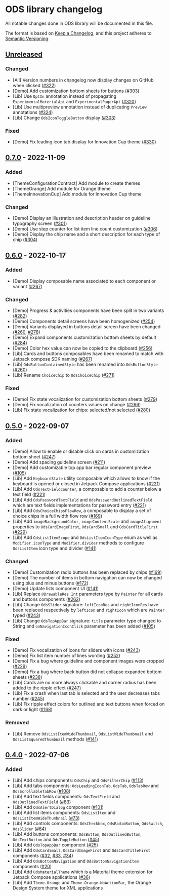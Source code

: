 # ODS library changelog

All notable changes done in ODS library will be documented in this file.

The format is based on [Keep a Changelog](https://keepachangelog.com/en/1.0.0/),
and this project adheres to [Semantic Versioning](https://semver.org/spec/v2.0.0.html).

## [Unreleased](https://github.com/Orange-OpenSource/ods-android/compare/0.7.0...master)

### Changed

- \[All\] Version numbers in changelog now display changes on GitHub when clicked ([#322](https://github.com/Orange-OpenSource/ods-android/issues/322))
- \[Demo\] Add customization bottom sheets for buttons ([#303](https://github.com/Orange-OpenSource/ods-android/issues/303))
- \[Lib\] Use `OptIn` annotation instead of propagating `ExperimentalMaterialApi` and `ExperimentalPagerApi` ([#320](https://github.com/Orange-OpenSource/ods-android/issues/320))
- \[Lib\] Use multipreview annotation instead of duplicating `Preview` annotations ([#324](https://github.com/Orange-OpenSource/ods-android/issues/324))
- \[Lib\] Change `OdsIconToggleButton` display ([#303](https://github.com/Orange-OpenSource/ods-android/issues/303))

### Fixed

- \[Demo\] Fix leading icon tab display for Innovation Cup theme ([#330](https://github.com/Orange-OpenSource/ods-android/issues/330))

## [0.7.0](https://github.com/Orange-OpenSource/ods-android/compare/0.6.0...0.7.0) - 2022-11-09

### Added

- \[ThemeConfigurationContract\] Add module to create themes
- \[ThemeOrange\] Add module for Orange theme
- \[ThemeInnovationCup\] Add module for Innovation Cup theme

### Changed

- \[Demo\] Display an illustration and description header on guideline typography screen ([#301](https://github.com/Orange-OpenSource/ods-android/issues/301))
- \[Demo\] Use step counter for list item line count customization ([#306](https://github.com/Orange-OpenSource/ods-android/issues/306))
- \[Demo\] Display the chip name and a short description for each type of chip ([#304](https://github.com/Orange-OpenSource/ods-android/issues/304))

## [0.6.0](https://github.com/Orange-OpenSource/ods-android/compare/0.5.0...0.6.0) - 2022-10-17

### Added

- \[Demo\] Display composable name associated to each component or variant ([#267](https://github.com/Orange-OpenSource/ods-android/issues/267))

### Changed

- \[Demo\] Progress & activities components have been split in two variants ([#282](https://github.com/Orange-OpenSource/ods-android/issues/282))
- \[Demo\] Components detail screens have been homogenized ([#254](https://github.com/Orange-OpenSource/ods-android/issues/254))
- \[Demo\] Variants displayed in buttons detail screen have been changed ([#260](https://github.com/Orange-OpenSource/ods-android/issues/260), [#278](https://github.com/Orange-OpenSource/ods-android/issues/278))
- \[Demo\] Expand components customization bottom sheets by default ([#284](https://github.com/Orange-OpenSource/ods-android/issues/284))
- \[Demo\] Color hex value can now be copied to the clipboard ([#256](https://github.com/Orange-OpenSource/ods-android/issues/256))
- \[Lib\] Cards and buttons composables have been renamed to match with Jetpack compose SDK naming ([#267](https://github.com/Orange-OpenSource/ods-android/issues/267))
- \[Lib\] `OdsButtonContainedStyle` has been renamed into `OdsButtonStyle` ([#260](https://github.com/Orange-OpenSource/ods-android/issues/260))
- \[Lib\] Rename `ChoiceChip` to `OdsChoiceChip` ([#271](https://github.com/Orange-OpenSource/ods-android/issues/271))

### Fixed

- \[Demo\] Fix state vocalization for customization bottom sheets ([#279](https://github.com/Orange-OpenSource/ods-android/issues/279))
- \[Demo\] Fix vocalization of counters values on change ([#266](https://github.com/Orange-OpenSource/ods-android/issues/266))
- \[Lib\] Fix state vocalization for chips: selected/not selected ([#280](https://github.com/Orange-OpenSource/ods-android/issues/280))

## [0.5.0](https://github.com/Orange-OpenSource/ods-android/compare/0.4.0...0.5.0) - 2022-09-07

### Added

- \[Demo\] Allow to enable or disable click on cards in customization bottom sheet ([#247](https://github.com/Orange-OpenSource/ods-android/issues/247))
- \[Demo\] Add spacing guideline screen ([#211](https://github.com/Orange-OpenSource/ods-android/issues/211))
- \[Demo\] Add customizable top app bar regular component preview ([#105](https://github.com/Orange-OpenSource/ods-android/issues/105))
- \[Lib\] Add `KeyboardState` utility composable which allows to know if the keyboard is opened or closed in Jetpack Compose applications ([#221](https://github.com/Orange-OpenSource/ods-android/issues/221))
- \[Lib\] Add `OdsTextFieldCounter`, a composable to add a counter below a text field ([#221](https://github.com/Orange-OpenSource/ods-android/issues/221))
- \[Lib\] Add `OdsPasswordTextField` and `OdsPasswordOutlinedTextField` which are text fields implementations for password entry ([#221](https://github.com/Orange-OpenSource/ods-android/issues/221))
- \[Lib\] Add `OdsChoiceChipsFlowRow`, a composable to display a set of choice chips in a full width flow row ([#169](https://github.com/Orange-OpenSource/ods-android/issues/169))
- \[Lib\] Add `imageBackgroundColor`, `imageContentScale` and `imageAlignment` properties to `OdsCardImageFirst`, `OdsCardSmall` and `OdsCardTitleFirst` ([#229](https://github.com/Orange-OpenSource/ods-android/issues/229))
- \[Lib\] Add `OdsListItemScope` and `OdsListItemIconType` enum as well as `Modifier.iconType` and `Modifier.divider` methods to configure `OdsListItem` icon type and divider ([#141](https://github.com/Orange-OpenSource/ods-android/issues/141))

### Changed

- \[Demo\] Customization radio buttons has been replaced by chips ([#169](https://github.com/Orange-OpenSource/ods-android/issues/169))
- \[Demo\] The number of items in bottom navigation can now be changed using plus and minus buttons ([#172](https://github.com/Orange-OpenSource/ods-android/issues/172))
- \[Demo\] Update lists component UI ([#141](https://github.com/Orange-OpenSource/ods-android/issues/141))
- \[Lib\] Replace `@DrawableRes Int` parameters type by `Painter` for all cards and buttons components ([#262](https://github.com/Orange-OpenSource/ods-android/issues/262))
- \[Lib\] Change `OdsSlider` signature: `leftIconRes` and `rightIconRes` have been replaced respectively by `leftIcon` and `rightIcon` which are `Painter` typed ([#243](https://github.com/Orange-OpenSource/ods-android/issues/243))
- \[Lib\] Change `OdsTopAppBar` signature: `title` parameter type changed to String and `onNavigationIconClick` parameter has been added ([#105](https://github.com/Orange-OpenSource/ods-android/issues/105))

### Fixed

- \[Demo\] Fix vocalization of icons for sliders with icons ([#243](https://github.com/Orange-OpenSource/ods-android/issues/243))
- \[Demo\] Fix list item number of lines wording ([#252](https://github.com/Orange-OpenSource/ods-android/issues/252))
- \[Demo\] Fix a bug where guideline and component images were cropped ([#229](https://github.com/Orange-OpenSource/ods-android/issues/229))
- \[Demo\] Fix a bug where back button did not collapse expanded bottom sheets ([#238](https://github.com/Orange-OpenSource/ods-android/issues/238))
- \[Lib\] Cards are no more always clickable and corner radius has been added to the ripple effect ([#247](https://github.com/Orange-OpenSource/ods-android/issues/247))
- \[Lib\] Fix a crash when last tab is selected and the user decreases tabs number ([#245](https://github.com/Orange-OpenSource/ods-android/issues/245))
- \[Lib\] Fix ripple effect colors for outlined and text buttons when forced on dark or light ([#168](https://github.com/Orange-OpenSource/ods-android/issues/168))

### Removed

- \[Lib\] Remove `OdsListItemWideThumbnail`, `OdsListWideThumbnail` and `OdsListSquaredThumbnail` methods ([#141](https://github.com/Orange-OpenSource/ods-android/issues/141))

## [0.4.0](https://github.com/Orange-OpenSource/ods-android/compare/0.0.1...0.4.0) - 2022-07-06

### Added

- \[Lib\] Add chips components: `OdsChip` and `OdsFilterChip` ([#113](https://github.com/Orange-OpenSource/ods-android/issues/113))
- \[Lib\] Add tabs components: `OdsLeadingIconTab`, `OdsTab`, `OdsTabRow` and `OdsScrollableTabRow` ([#108](https://github.com/Orange-OpenSource/ods-android/issues/108))
- \[Lib\] Add text fields components: `OdsTextField` and `OdsOutlinedTextField` ([#83](https://github.com/Orange-OpenSource/ods-android/issues/83))
- \[Lib\] Add `OdsAlertDialog` component ([#101](https://github.com/Orange-OpenSource/ods-android/issues/101))
- \[Lib\] Add list items components: `OdsListItem` and `OdsListItemWideThumbnail` ([#73](https://github.com/Orange-OpenSource/ods-android/issues/73))
- \[Lib\] Add controls components: `OdsCheckbox`, `OdsRadioButton`, `OdsSwitch`, `OdsSlider` ([#64](https://github.com/Orange-OpenSource/ods-android/issues/64))
- \[Lib\] Add buttons components: `OdsButton`, `OdsOutlinedButton`, `OdsTextButton` and `OdsToggleButton` ([#45](https://github.com/Orange-OpenSource/ods-android/issues/45))
- \[Lib\] Add `OdsTopAppBar` component ([#25](https://github.com/Orange-OpenSource/ods-android/issues/25))
- \[Lib\] Add `OdsCardSmall`, `OdsCardImageFirst` and `OdsCardTitleFirst` components ([#32](https://github.com/Orange-OpenSource/ods-android/issues/32), [#33](https://github.com/Orange-OpenSource/ods-android/issues/33), [#34](https://github.com/Orange-OpenSource/ods-android/issues/34))
- \[Lib\] Add `OdsBottomNavigation` and `OdsBottomNavigationItem` components ([#20](https://github.com/Orange-OpenSource/ods-android/issues/20))
- \[Lib\] Add `OdsMaterialTheme` which is a Material theme extension for Jetpack Compose applications ([#36](https://github.com/Orange-OpenSource/ods-android/issues/36))
- \[Lib\] Add `Theme.Orange` and `Theme.Orange.NoActionBar`, the Orange Design System theme for XML applications

